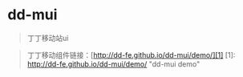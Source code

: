 dd-mui
=====

> 丁丁移动站ui


> 丁丁移动组件链接：[http://dd-fe.github.io/dd-mui/demo/][1]
[1]: http://dd-fe.github.io/dd-mui/demo/  "dd-mui demo"




